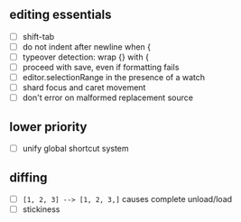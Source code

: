 ## editing essentials

- [ ] shift-tab
- [ ] do not indent after newline when {
- [ ] typeover detection: wrap {} with {
- [ ] proceed with save, even if formatting fails
- [ ] editor.selectionRange in the presence of a watch
- [ ] shard focus and caret movement
- [ ] don't error on malformed replacement source

## lower priority

- [ ] unify global shortcut system

## diffing

- [ ] `[1, 2, 3] --> [1, 2, 3,]` causes complete unload/load
- [ ] stickiness
